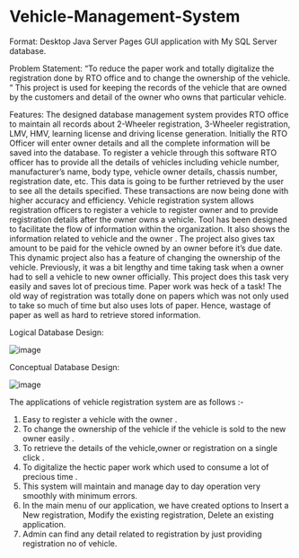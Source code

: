 # Vehicle-Management-System
 
 
Format:
Desktop Java Server Pages GUI application with My SQL Server database.

Problem Statement:
“To reduce the paper work and totally digitalize the registration done by RTO office and to change the ownership of the vehicle. “
This project is used for keeping the records of the vehicle that are owned by the customers and detail of the owner who owns that particular vehicle.


Features:
The designed database management system provides RTO office to maintain all records about 2-Wheeler registration, 3-Wheeler registration, LMV, HMV, learning license and driving license generation. Initially the RTO Officer will enter owner details and all the complete information will be saved into the database. To register a vehicle through this software RTO officer has to provide all the details of vehicles including vehicle number, manufacturer’s name, body type, vehicle owner details, chassis number, registration date, etc. This data is going to be further retrieved by the user to see all the details specified. These transactions are now being done with higher accuracy and efficiency.
Vehicle registration system allows registration officers to register a vehicle to register owner and to provide registration details after the owner owns a vehicle. Tool has been designed to facilitate the flow of information within the organization. It also shows the information related to vehicle and the owner . The project also gives tax amount to be paid for the vehicle owned by an owner before it’s due date.
This dynamic project also has a feature of changing the ownership of the vehicle. Previously, it was a bit lengthy and time taking task when a owner had to sell a vehicle to new owner officially. This project does this task very easily and saves lot of precious time. Paper work was heck of a task!
The old way of registration was totally done on papers which was not only used to take so much of time but also uses lots of paper. Hence, wastage of paper as well as hard to retrieve stored information.

Logical Database Design:

![image](https://user-images.githubusercontent.com/17800780/149683729-8eb080a7-943f-401b-95fc-358deda36533.png)

Conceptual Database Design:

![image](https://user-images.githubusercontent.com/17800780/149683743-fc80f6db-3a04-4518-917a-d58e4e5f66ac.png)


The applications of vehicle registration system are as follows :-

1.	Easy to register a vehicle with the owner .
2.	To change the ownership of the vehicle if the vehicle is sold to the new owner easily .
3.	To retrieve the details of the vehicle,owner or registration on a single click .
4.	To digitalize the hectic paper work which used to consume a lot of precious time .
5.	This system will maintain and manage day to day operation very smoothly with minimum errors.
6.	In the main menu of our application, we have created options to Insert a New registration, Modify     the existing registration, Delete an existing application.
7.	Admin can find any detail related to registration by just providing registration no of vehicle.




